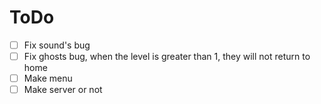 # ToDo
- [ ] Fix sound's bug
- [ ] Fix ghosts bug, when the level is greater than 1, they will not return to home
- [ ] Make menu
- [ ] Make server or not  
